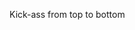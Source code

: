 <!-- ------------------------------------------------------------------------------->


 <!-- ___ _ _    __          _     _  _        _   _           -->
 <!--| _ |_) |_ / _|___  ___| |_  | || |___ __| |_(_)_ _  __ _ -->
 <!--| _ \ |  _|  _/ _ \/ _ \  _| | __ / _ (_-<  _| | ' \/ _` |-->
 <!--|___/_|\__|_| \___/\___/\__| |_||_\___/__/\__|_|_||_\__, |-->
 <!--                                                    |___/ -->

<!--------------------------------------------------------------------------------->
 
 Kick-ass from top to bottom